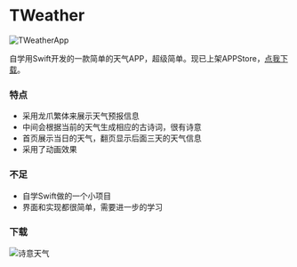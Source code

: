 # TWeather

![TWeatherApp](http://oaej5i484.bkt.clouddn.com/weatherzk1.gif)


自学用Swift开发的一款简单的天气APP，超级简单。现已上架APPStore，[点我下载](https://itunes.apple.com/cn/app/shi-yi-tian-qi/id1137566372?mt=8)。



### 特点
- 采用龙爪繁体来展示天气预报信息
- 中间会根据当前的天气生成相应的古诗词，很有诗意
- 首页展示当日的天气，翻页显示后面三天的天气信息
- 采用了动画效果

### 不足
- 自学Swift做的一个小项目
- 界面和实现都很简单，需要进一步的学习

### 下载

![诗意天气](http://oaej5i484.bkt.clouddn.com/1469884952.png)
